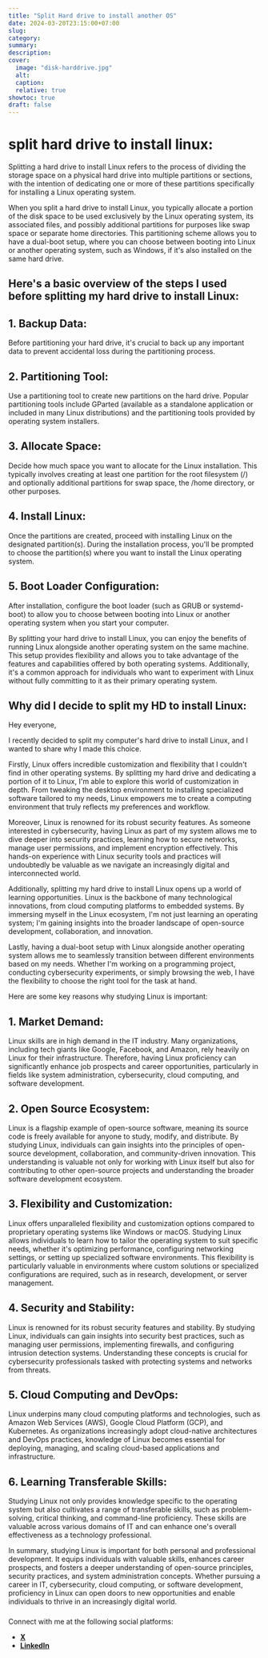 ```yaml
---
title: "Split Hard drive to install another OS"
date: 2024-03-20T23:15:00+07:00
slug: 
category: 
summary:
description: 
cover:
  image: "disk-harddrive.jpg"
  alt:
  caption: 
  relative: true
showtoc: true
draft: false
---
```


# split hard drive to install linux: 

Splitting a hard drive to install Linux refers to the process of dividing the storage space on a physical hard drive into multiple partitions or sections, with the intention of dedicating one or more of these partitions specifically for installing a Linux operating system.

When you split a hard drive to install Linux, you typically allocate a portion of the disk space to be used exclusively by the Linux operating system, its associated files, and possibly additional partitions for purposes like swap space or separate home directories. This partitioning scheme allows you to have a dual-boot setup, where you can choose between booting into Linux or another operating system, such as Windows, if it's also installed on the same hard drive.

## Here's a basic overview of the steps I used before splitting my hard drive to install Linux:

## 1. **Backup Data**: 
Before partitioning your hard drive, it's crucial to back up any important data to prevent accidental loss during the partitioning process.

## 2. **Partitioning Tool**: 
Use a partitioning tool to create new partitions on the hard drive. Popular partitioning tools include GParted (available as a standalone application or included in many Linux distributions) and the partitioning tools provided by operating system installers.

## 3. **Allocate Space**: 
Decide how much space you want to allocate for the Linux installation. This typically involves creating at least one partition for the root filesystem (/) and optionally additional partitions for swap space, the /home directory, or other purposes.

## 4. **Install Linux**: 
Once the partitions are created, proceed with installing Linux on the designated partition(s). During the installation process, you'll be prompted to choose the partition(s) where you want to install the Linux operating system.

## 5. **Boot Loader Configuration**: 
After installation, configure the boot loader (such as GRUB or systemd-boot) to allow you to choose between booting into Linux or another operating system when you start your computer.

By splitting your hard drive to install Linux, you can enjoy the benefits of running Linux alongside another operating system on the same machine. This setup provides flexibility and allows you to take advantage of the features and capabilities offered by both operating systems. Additionally, it's a common approach for individuals who want to experiment with Linux without fully committing to it as their primary operating system.

## Why did I decide to split my HD to install Linux:

Hey everyone,

I recently decided to split my computer's hard drive to install Linux, and I wanted to share why I made this choice.

Firstly, Linux offers incredible customization and flexibility that I couldn't find in other operating systems. By splitting my hard drive and dedicating a portion of it to Linux, I'm able to explore this world of customization in depth. From tweaking the desktop environment to installing specialized software tailored to my needs, Linux empowers me to create a computing environment that truly reflects my preferences and workflow.

Moreover, Linux is renowned for its robust security features. As someone interested in cybersecurity, having Linux as part of my system allows me to dive deeper into security practices, learning how to secure networks, manage user permissions, and implement encryption effectively. This hands-on experience with Linux security tools and practices will undoubtedly be valuable as we navigate an increasingly digital and interconnected world.

Additionally, splitting my hard drive to install Linux opens up a world of learning opportunities. Linux is the backbone of many technological innovations, from cloud computing platforms to embedded systems. By immersing myself in the Linux ecosystem, I'm not just learning an operating system; I'm gaining insights into the broader landscape of open-source development, collaboration, and innovation.

Lastly, having a dual-boot setup with Linux alongside another operating system allows me to seamlessly transition between different environments based on my needs. Whether I'm working on a programming project, conducting cybersecurity experiments, or simply browsing the web, I have the flexibility to choose the right tool for the task at hand.

Here are some key reasons why studying Linux is important:

## 1. **Market Demand**: 
Linux skills are in high demand in the IT industry. Many organizations, including tech giants like Google, Facebook, and Amazon, rely heavily on Linux for their infrastructure. Therefore, having Linux proficiency can significantly enhance job prospects and career opportunities, particularly in fields like system administration, cybersecurity, cloud computing, and software development.

## 2. **Open Source Ecosystem**: 
Linux is a flagship example of open-source software, meaning its source code is freely available for anyone to study, modify, and distribute. By studying Linux, individuals can gain insights into the principles of open-source development, collaboration, and community-driven innovation. This understanding is valuable not only for working with Linux itself but also for contributing to other open-source projects and understanding the broader software development ecosystem.

## 3. **Flexibility and Customization**: 
Linux offers unparalleled flexibility and customization options compared to proprietary operating systems like Windows or macOS. Studying Linux allows individuals to learn how to tailor the operating system to suit specific needs, whether it's optimizing performance, configuring networking settings, or setting up specialized software environments. This flexibility is particularly valuable in environments where custom solutions or specialized configurations are required, such as in research, development, or server management.

## 4. **Security and Stability**: 
Linux is renowned for its robust security features and stability. By studying Linux, individuals can gain insights into security best practices, such as managing user permissions, implementing firewalls, and configuring intrusion detection systems. Understanding these concepts is crucial for cybersecurity professionals tasked with protecting systems and networks from threats.

## 5. **Cloud Computing and DevOps**: 
Linux underpins many cloud computing platforms and technologies, such as Amazon Web Services (AWS), Google Cloud Platform (GCP), and Kubernetes. As organizations increasingly adopt cloud-native architectures and DevOps practices, knowledge of Linux becomes essential for deploying, managing, and scaling cloud-based applications and infrastructure.

## 6. **Learning Transferable Skills**: 
Studying Linux not only provides knowledge specific to the operating system but also cultivates a range of transferable skills, such as problem-solving, critical thinking, and command-line proficiency. These skills are valuable across various domains of IT and can enhance one's overall effectiveness as a technology professional.

In summary, studying Linux is important for both personal and professional development. It equips individuals with valuable skills, enhances career prospects, and fosters a deeper understanding of open-source principles, security practices, and system administration concepts. Whether pursuing a career in IT, cybersecurity, cloud computing, or software development, proficiency in Linux can open doors to new opportunities and enable individuals to thrive in an increasingly digital world.

###

Connect with me at the following social platforms:
- [**X**](https://twitter.com/lexromoo)
- [**LinkedIn**](https://www.linkedin.com/in/alex-romo-0b720a2a2/)

